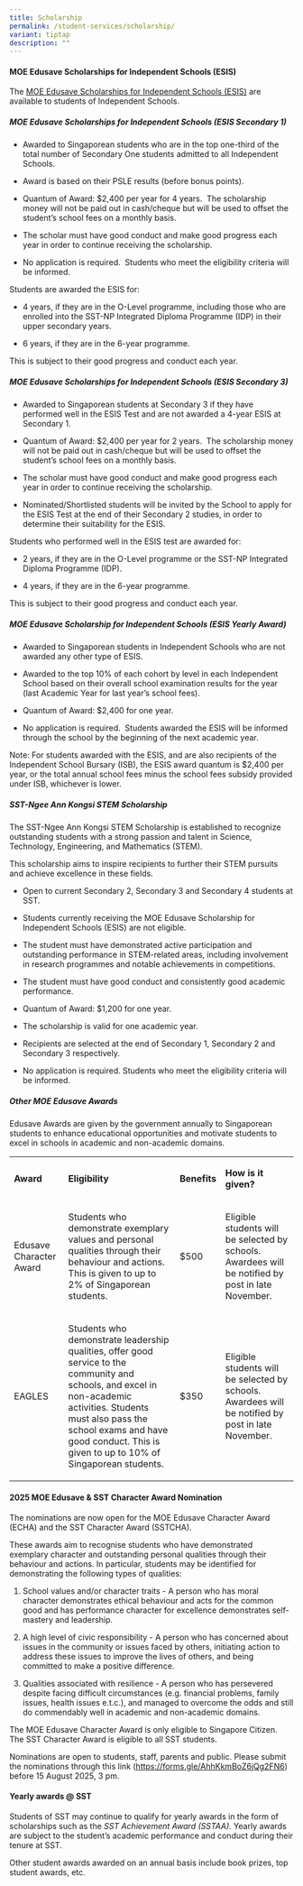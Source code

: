 ```yaml
---
title: Scholarship
permalink: /student-services/scholarship/
variant: tiptap
description: ""
---
```

<h4><strong>MOE Edusave Scholarships for Independent Schools (ESIS)</strong></h4>
<p>The&nbsp;<a href="https://www.moe.gov.sg/financial-matters/awards-scholarships/edusave-scholarships-independent" rel="noopener noreferrer nofollow" target="_blank"><u>MOE Edusave Scholarships for Independent Schools (ESIS)</u></a>&nbsp;are
available to students of Independent Schools.</p>
<h5>MOE Edusave Scholarships for Independent Schools (ESIS Secondary 1)</h5>
<ul data-tight="true" class="tight">
<li>
<p>Awarded to Singaporean students who are in the top one-third of the total
number of Secondary One students admitted to all Independent Schools.</p>
</li>
<li>
<p>Award is based on their PSLE results (before bonus points).</p>
</li>
<li>
<p>Quantum of Award: $2,400 per year for 4 years.&nbsp; The scholarship money
will not be paid out in cash/cheque but will be used to offset the student’s
school fees on a monthly basis.</p>
</li>
<li>
<p>The scholar must have good conduct and make good progress each year in
order to continue receiving the scholarship.</p>
</li>
<li>
<p>No application is required.&nbsp; Students who meet the eligibility criteria
will be informed.</p>
</li>
</ul>
<p>Students are awarded the ESIS for:</p>
<ul data-tight="true" class="tight">
<li>
<p>4 years, if they are in the O-Level programme,&nbsp;including those who
are enrolled&nbsp;into the SST-NP Integrated Diploma Programme (IDP) in
their upper secondary years.</p>
</li>
<li>
<p>6 years, if they are in the 6-year programme.</p>
</li>
</ul>
<p>This is subject to their good progress and conduct each year.</p>
<h5>MOE Edusave Scholarships for Independent Schools (ESIS Secondary 3)</h5>
<ul data-tight="true" class="tight">
<li>
<p>Awarded to Singaporean students at Secondary 3 if they have performed
well in the ESIS Test and are not awarded a 4-year ESIS at Secondary 1.</p>
</li>
<li>
<p>Quantum of Award: $2,400 per year for 2 years.&nbsp; The scholarship money
will not be paid out in cash/cheque but will be used to offset the student’s
school fees on a monthly basis.</p>
</li>
<li>
<p>The scholar must have good conduct and make good progress each year in
order to continue receiving the scholarship.</p>
</li>
<li>
<p>Nominated/Shortlisted students will be invited by the School to apply
for the ESIS Test at the end of their Secondary 2 studies, in order to
determine their suitability for the ESIS.</p>
</li>
</ul>
<p>Students who performed well in the ESIS test are awarded for:</p>
<ul data-tight="true" class="tight">
<li>
<p>2 years, if they are in the O-Level programme&nbsp;or&nbsp;the SST-NP
Integrated Diploma Programme (IDP).</p>
</li>
<li>
<p>4 years, if they are in the 6-year programme.</p>
</li>
</ul>
<p>This is subject to their good progress and conduct each year.</p>
<h5>MOE Edusave Scholarship for Independent Schools (ESIS Yearly Award)</h5>
<ul data-tight="true" class="tight">
<li>
<p>Awarded to Singaporean students in Independent Schools who are not awarded
any other type of ESIS.</p>
</li>
<li>
<p>Awarded to the top 10% of each cohort by level in each Independent School
based on their overall school examination results for the year (last Academic
Year for last year’s school fees).</p>
</li>
<li>
<p>Quantum of Award: $2,400 for one year.</p>
</li>
<li>
<p>No application is required.&nbsp; Students awarded the ESIS will be informed
through the school by the beginning of the next academic year.</p>
</li>
</ul>
<p>Note: For students awarded with the ESIS, and are also recipients of the
Independent School Bursary (ISB), the ESIS award quantum is $2,400 per
year,&nbsp;or&nbsp;the total annual school fees minus the school fees subsidy
provided under ISB, whichever is lower.</p>
<h5>SST-Ngee Ann Kongsi STEM Scholarship</h5>
<p>The SST-Ngee Ann Kongsi STEM Scholarship is established to recognize outstanding
students with a strong passion and talent in Science, Technology, Engineering,
and Mathematics (STEM).</p>
<p>This scholarship aims to inspire recipients to further their STEM pursuits
and achieve excellence in these fields.</p>
<ul>
<li>
<p>Open to current Secondary 2, Secondary 3 and Secondary 4 students at SST.</p>
</li>
<li>
<p>Students currently receiving the MOE Edusave Scholarship for Independent
Schools (ESIS) are not eligible.</p>
</li>
<li>
<p>The student must have demonstrated active participation and outstanding
performance in STEM-related areas, including involvement in research programmes
and notable achievements in competitions.</p>
</li>
<li>
<p>The student must have good conduct and consistently good academic performance.</p>
</li>
<li>
<p>Quantum of Award: $1,200 for one year.</p>
</li>
<li>
<p>The scholarship is valid for one academic year.</p>
</li>
<li>
<p>Recipients are selected at the end of Secondary 1, Secondary 2 and Secondary
3 respectively.&nbsp;</p>
</li>
<li>
<p>No application is required. Students who meet the eligibility criteria
will be informed.</p>
</li>
</ul>
<h5>Other MOE Edusave Awards</h5>
<p>Edusave Awards are given by the government annually to Singaporean students
to enhance educational opportunities and motivate students to excel in
schools in academic and non-academic domains.</p>
<table style="minWidth: 100px">
<colgroup>
<col>
<col>
<col>
<col>
</colgroup>
<tbody>
<tr>
<td rowspan="1" colspan="1">
<p><strong>Award</strong>
</p>
</td>
<td rowspan="1" colspan="1">
<p><strong>Eligibility</strong>
</p>
</td>
<td rowspan="1" colspan="1">
<p><strong>Benefits</strong>
</p>
</td>
<td rowspan="1" colspan="1">
<p><strong>How is it given?</strong>
</p>
</td>
</tr>
<tr>
<td rowspan="1" colspan="1">
<p>Edusave Character Award</p>
</td>
<td rowspan="1" colspan="1">
<p>Students who demonstrate exemplary values and personal qualities through
their behaviour and actions. This is given to up to 2% of Singaporean students.</p>
</td>
<td rowspan="1" colspan="1">
<p>$500</p>
</td>
<td rowspan="1" colspan="1">
<p>Eligible students will be selected by schools. Awardees will be notified
by post in late November.</p>
</td>
</tr>
<tr>
<td rowspan="1" colspan="1">
<p>EAGLES</p>
</td>
<td rowspan="1" colspan="1">
<p>Students who demonstrate leadership qualities, offer good service to the
community and schools, and excel in non-academic activities. Students must
also pass the school exams and have good conduct. This is given to up to
10% of Singaporean students.</p>
</td>
<td rowspan="1" colspan="1">
<p>$350</p>
</td>
<td rowspan="1" colspan="1">
<p>Eligible students will be selected by schools. Awardees will be notified
by post in late November.</p>
</td>
</tr>
</tbody>
</table>
<h4>2025 MOE Edusave &amp; SST Character Award Nomination</h4>
<p>The nominations are now open for the MOE Edusave Character Award (ECHA)
and the SST Character Award (SSTCHA).</p>
<p>These awards aim to recognise students who have demonstrated exemplary
character&nbsp;and outstanding personal qualities through their behaviour
and actions. In particular, students may be identified for demonstrating
the following types of qualities:</p>
<ol data-tight="true" class="tight">
<li>
<p>School values and/or character traits - A person who has moral character
demonstrates ethical behaviour and acts for the common good and has performance
character for excellence demonstrates self-mastery and leadership.</p>
</li>
<li>
<p>A high level of civic responsibility - A person who has concerned about
issues in the community or issues faced by others, initiating action to
address these issues to improve the lives of others, and being committed
to make a positive difference.</p>
</li>
<li>
<p>Qualities associated with resilience - A person who has persevered despite
facing difficult circumstances (e.g. financial problems, family issues,
health issues e.t.c.), and managed to overcome the odds and still do commendably
well in academic and non-academic domains.</p>
</li>
</ol>
<p>The MOE Edusave Character Award is only eligible to Singapore Citizen.
The SST Character Award is eligible to all SST students.</p>
<p>Nominations are open to students, staff, parents and public. Please submit
the nominations through this link (<a href="https://forms.gle/AhhKkmBoZ6jQg2FN6" rel="noopener noreferrer nofollow" target="_blank">https://forms.gle/AhhKkmBoZ6jQg2FN6</a>)
before 15 August 2025, 3 pm.</p>
<h4>Yearly awards @ SST</h4>
<p>Students of SST may continue to qualify for yearly awards in the form
of scholarships such as the&nbsp;<em>SST Achievement Award (SSTAA).</em>&nbsp;Yearly
awards are subject to the student’s academic performance and conduct during
their tenure at SST.</p>
<p>Other student awards awarded on an annual basis include book prizes, top
student awards, etc.</p>